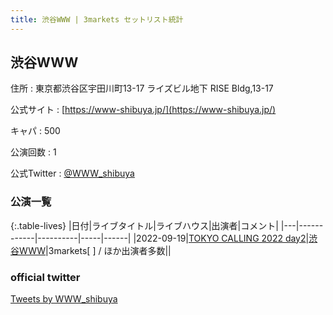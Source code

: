 ```yaml
---
title: 渋谷WWW | 3markets セットリスト統計
---
```

## 渋谷WWW

住所
:    東京都渋谷区宇田川町13-17 ライズビル地下 RISE Bldg,13-17

公式サイト
:    [https://www-shibuya.jp/](https://www-shibuya.jp/)

キャパ
:    500

公演回数
: 1


公式Twitter
: <a href="https://twitter.com/WWW_shibuya">@WWW_shibuya</a>


### 公演一覧

{:.table-lives}
|日付|ライブタイトル|ライブハウス|出演者|コメント|
|---|------------|----------|-----|------|
|<span class="nowrap">2022-09-19</span>|[TOKYO CALLING 2022 day2](live035.html)|[渋谷WWW](livehouse036.html)|3markets[ ] / ほか出演者多数||



### official twitter

<a class="twitter-timeline" href="https://twitter.com/WWW_shibuya?ref_src=twsrc%5Etfw">Tweets by WWW_shibuya</a> <script async src="https://platform.twitter.com/widgets.js" charset="utf-8"></script>